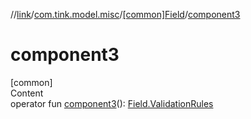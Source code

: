 //[link](../../index.md)/[com.tink.model.misc](../index.md)/[[common]Field](index.md)/[component3](component3.md)



# component3  
[common]  
Content  
operator fun [component3](component3.md)(): [Field.ValidationRules](-validation-rules/index.md)  



